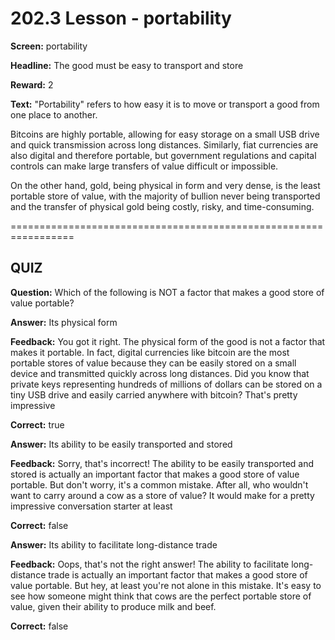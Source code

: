 # 202.3 Lesson - portability

**Screen:** portability

**Headline:** The good must be easy to transport and store

**Reward:** 2

**Text:** "Portability" refers to how easy it is to move or transport a good from one place to another.

Bitcoins are highly portable, allowing for easy storage on a small USB drive and quick transmission across long distances. Similarly, fiat currencies are also digital and therefore portable, but government regulations and capital controls can make large transfers of value difficult or impossible.

On the other hand, gold, being physical in form and very dense, is the least portable store of value, with the majority of bullion never being transported and the transfer of physical gold being costly, risky, and time-consuming.

\=================================================================

## QUIZ

**Question:** Which of the following is NOT a factor that makes a good store of value portable?

**Answer:** Its physical form

**Feedback:** You got it right. The physical form of the good is not a factor that makes it portable. In fact, digital currencies like bitcoin are the most portable stores of value because they can be easily stored on a small device and transmitted quickly across long distances. Did you know that private keys representing hundreds of millions of dollars can be stored on a tiny USB drive and easily carried anywhere with bitcoin? That's pretty impressive

**Correct:** true

**Answer:** Its ability to be easily transported and stored

**Feedback:** Sorry, that's incorrect! The ability to be easily transported and stored is actually an important factor that makes a good store of value portable. But don't worry, it's a common mistake. After all, who wouldn't want to carry around a cow as a store of value? It would make for a pretty impressive conversation starter at least

**Correct:** false

**Answer:** Its ability to facilitate long-distance trade

**Feedback:** Oops, that's not the right answer! The ability to facilitate long-distance trade is actually an important factor that makes a good store of value portable. But hey, at least you're not alone in this mistake. It's easy to see how someone might think that cows are the perfect portable store of value, given their ability to produce milk and beef.

**Correct:** false

<figure><img src="../.gitbook/assets/202-03.png" alt=""><figcaption></figcaption></figure>
